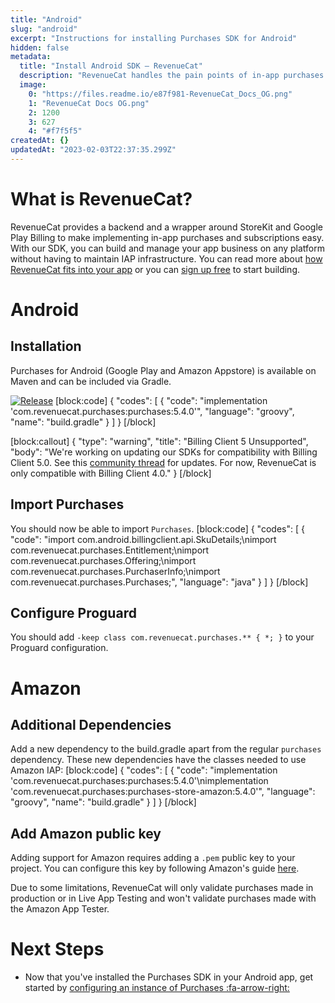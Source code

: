 ```yaml
---
title: "Android"
slug: "android"
excerpt: "Instructions for installing Purchases SDK for Android"
hidden: false
metadata: 
  title: "Install Android SDK – RevenueCat"
  description: "RevenueCat handles the pain points of in-app purchases and subscriptions for Android, so you can get back to building your app."
  image: 
    0: "https://files.readme.io/e87f981-RevenueCat_Docs_OG.png"
    1: "RevenueCat Docs OG.png"
    2: 1200
    3: 627
    4: "#f7f5f5"
createdAt: {}
updatedAt: "2023-02-03T22:37:35.299Z"
---
```

# What is RevenueCat?

RevenueCat provides a backend and a wrapper around StoreKit and Google Play Billing to make implementing in-app purchases and subscriptions easy. With our SDK, you can build and manage your app business on any platform without having to maintain IAP infrastructure. You can read more about [how RevenueCat fits into your app](https://www.revenuecat.com/blog/growth/where-does-revenuecat-fit-in-your-app/) or you can [sign up free](https://app.revenuecat.com/signup) to start building.

# Android
## Installation

Purchases for Android (Google Play and Amazon Appstore) is available on Maven and can be included via Gradle.

[![Release](https://img.shields.io/github/release/RevenueCat/purchases-android.svg?style=flat)](https://github.com/RevenueCat/purchases-android/releases)
[block:code]
{
  "codes": [
    {
      "code": "implementation 'com.revenuecat.purchases:purchases:5.4.0'",
      "language": "groovy",
      "name": "build.gradle"
    }
  ]
}
[/block]

[block:callout]
{
  "type": "warning",
  "title": "Billing Client 5 Unsupported",
  "body": "We're working on updating our SDKs for compatibility with Billing Client 5.0. See this [community thread](https://community.revenuecat.com/tips-discussion-56/google-i-o-22-announcements-rc-product-priorities-1620?postid=5842#post5842) for updates. For now, RevenueCat is only compatible with Billing Client 4.0."
}
[/block]
## Import Purchases

You should now be able to import `Purchases`.
[block:code]
{
  "codes": [
    {
      "code": "import com.android.billingclient.api.SkuDetails;\nimport com.revenuecat.purchases.Entitlement;\nimport com.revenuecat.purchases.Offering;\nimport com.revenuecat.purchases.PurchaserInfo;\nimport com.revenuecat.purchases.Purchases;",
      "language": "java"
    }
  ]
}
[/block]
## Configure Proguard

You should add `-keep class com.revenuecat.purchases.** { *; }` to your Proguard configuration.

# Amazon

## Additional Dependencies

Add a new dependency to the build.gradle apart from the regular `purchases` dependency. These new dependencies have the classes needed to use Amazon IAP:
[block:code]
{
  "codes": [
    {
      "code": "implementation 'com.revenuecat.purchases:purchases:5.4.0'\nimplementation 'com.revenuecat.purchases:purchases-store-amazon:5.4.0'",
      "language": "groovy",
      "name": "build.gradle"
    }
  ]
}
[/block]

## Add Amazon public key

Adding support for Amazon requires adding a `.pem` public key to your project. You can configure this key by following Amazon's guide [here](https://developer.amazon.com/es/docs/in-app-purchasing/integrate-appstore-sdk.html#configure_key).

Due to some limitations, RevenueCat will only validate purchases made in production or in Live App Testing and won't validate purchases made with the Amazon App Tester.

# Next Steps

* Now that you've installed the Purchases SDK in your Android app, get started by [configuring an instance of Purchases :fa-arrow-right:](doc:getting-started-1#section-configure-purchases)